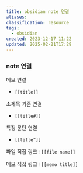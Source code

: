 ```yaml
---
title: obsidian note 연결
aliases: 
classification: resource
tags:
  - obsidian
created: 2023-12-17 11:22
updated: 2025-02-21T17:29
---
```


### note 연결

메모 연결
- `[[title]]`

소제목 기준 연결
- `[[title#]]`

특정 문단 연결
- `[[title^]]`

파일 직접 링크
`![[file name]]`

메모 직접 링크
`![[memo title]]`
